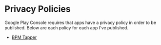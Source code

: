 # Privacy Policies

Google Play Console requires that apps have a privacy policy in order to be published. Below are each policy for each app I've published.

- [BPM Tapper](<BPM Tapper/policy.html>)
